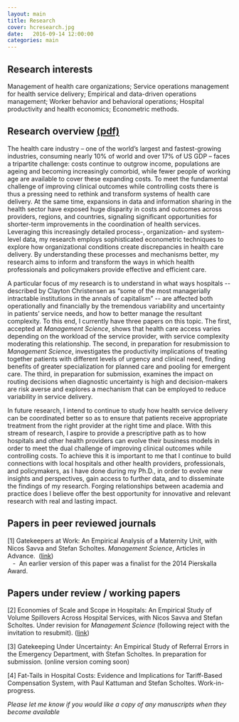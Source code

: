 ```yaml
---
layout: main
title: Research
cover: hcresearch.jpg
date:   2016-09-14 12:00:00
categories: main
---
```


## Research interests

Management of health care organizations; Service operations management for health service delivery; Empirical and data-driven operations management; Worker behavior and behavioral operations; Hospital productivity and health economics; Econometric methods.

## Research overview [(pdf)](/research/FreemanMichael_ResearchSummary.pdf)

The health care industry – one of the world’s largest and fastest-growing industries, consuming nearly 10% of world and over 17% of US GDP – faces a tripartite challenge: costs continue to outgrow income, populations are ageing and becoming increasingly comorbid, while fewer people of working age are available to cover these expanding costs. To meet the fundamental challenge of improving clinical outcomes while controlling costs there is thus a pressing need to rethink and transform systems of health care delivery. At the same time, expansions in data and information sharing in the health sector have exposed huge disparity in costs and outcomes across providers, regions, and countries, signaling significant opportunities for shorter-term improvements in the coordination of health services. Leveraging this increasingly detailed process-, organization- and system-level data, my research employs sophisticated econometric techniques to explore how organizational conditions create discrepancies in health care delivery. By understanding these processes and mechanisms better, my research aims to inform and transform the ways in which health professionals and policymakers provide effective and efficient care.

A particular focus of my research is to understand in what ways hospitals -- described by Clayton Christensen as “some of the most managerially intractable institutions in the annals of capitalism” -- are affected both operationally and financially by the tremendous variability and uncertainty in patients’ service needs, and how to better manage the resultant complexity. To this end, I currently have three papers on this topic. The first, accepted at *Management Science*, shows that health care access varies depending on the workload of the service provider, with service complexity moderating this relationship. The second, in preparation for resubmission to *Management Science*, investigates the productivity implications of treating together patients with different levels of urgency and clinical need, finding benefits of greater specialization for planned care and pooling for emergent care. The third, in preparation for submission, examines the impact on routing decisions when diagnostic uncertainty is high and decision-makers are risk averse and explores a mechanism that can be employed to reduce variability in service delivery.

In future research, I intend to continue to study how health service delivery can be coordinated better so as to ensure that patients receive appropriate treatment from the right provider at the right time and place. With this stream of research, I aspire to provide a prescriptive path as to how hospitals and other health providers can evolve their business models in order to meet the dual challenge of improving clinical outcomes while controlling costs. To achieve this it is important to me that I continue to build connections with local hospitals and other health providers, professionals, and policymakers, as I have done during my Ph.D., in order to evolve new insights and perspectives, gain access to further data, and to disseminate the findings of my research. Forging relationships between academia and practice does I believe offer the best opportunity for innovative and relevant research with real and lasting impact.

## Papers in peer reviewed journals

[1] Gatekeepers at Work: An Empirical Analysis of a Maternity Unit, with Nicos Savva and Stefan Scholtes.
*Management Science*, Articles in Advance.&nbsp; ([link](/gatekeepers-at-work))
<br>&nbsp;&nbsp;&nbsp;-&nbsp;&nbsp;An earlier version of this paper was a finalist for the 2014 Pierskalla Award.

## Papers under review / working papers

[2] Economies of Scale and Scope in Hospitals: An Empirical Study of Volume Spillovers Across Hospital Services, with Nicos Savva and Stefan Scholtes. Under revision for *Management Science* (following reject with the invitation to resubmit). ([link](/scale-scope-hospital-productivity))

[3] Gatekeeping Under Uncertainty: An Empirical Study of Referral Errors in the Emergency Department, with Stefan Scholtes. In preparation for submission. (online version coming soon)

[4] Fat-Tails in Hospital Costs: Evidence and Implications for Tariff-Based Compensation System, with Paul Kattuman and Stefan Scholtes. Work-in-progress.

*Please let me know if you would like a copy of any manuscripts when they become available*